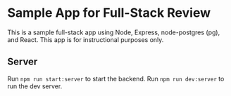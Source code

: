 # Sample App for Full-Stack Review

This is a sample full-stack app using Node, Express, node-postgres (pg), and React. This app is for instructional purposes only. 

## Server
Run `npm run start:server` to start the backend.
Run `npm run dev:server` to run the dev server.
